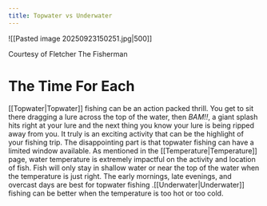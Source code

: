 ```yaml
---
title: Topwater vs Underwater
---
```

![[Pasted image 20250923150251.jpg|500]]

Courtesy of Fletcher The Fisherman
# The Time For Each
[[Topwater|Topwater]] fishing can be an action packed thrill. You get to sit there dragging a lure across the top of the water, then *BAM!!*, a giant splash hits right at your lure and the next thing you know your lure is being ripped away from you. It truly is an exciting activity that can be the highlight of your fishing trip. The disappointing part is that topwater fishing can have a limited window available. As mentioned in the [[Temperature|Temperature]] page, water temperature is extremely impactful on the activity and location of fish. Fish will only stay in shallow water or near the top of the water when the temperature is just right. The early mornings, late evenings, and overcast days are best for topwater fishing .[[Underwater|Underwater]] fishing can be better when the temperature is too hot or too cold.
